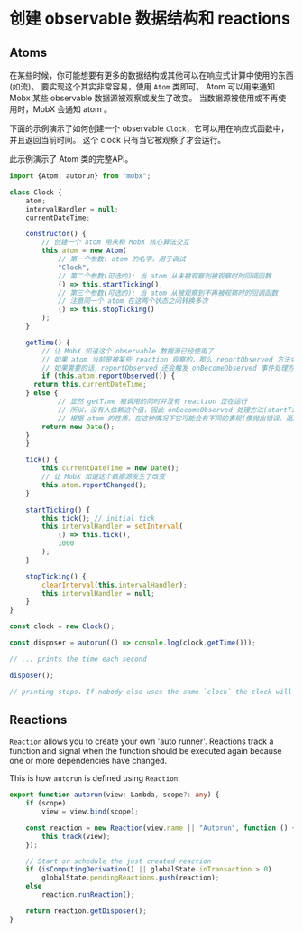 # 创建 observable 数据结构和 reactions

## Atoms

在某些时候，你可能想要有更多的数据结构或其他可以在响应式计算中使用的东西(如流)。
要实现这个其实非常容易，使用 `Atom` 类即可。
Atom 可以用来通知 Mobx 某些 observable 数据源被观察或发生了改变。
当数据源被使用或不再使用时，MobX 会通知 atom 。

下面的示例演示了如何创建一个 observable `Clock`，它可以用在响应式函数中，并且返回当前时间。
这个 clock 只有当它被观察了才会运行。

此示例演示了 Atom 类的完整API。

```javascript
import {Atom, autorun} from "mobx";

class Clock {
	atom;
	intervalHandler = null;
	currentDateTime;

	constructor() {
		// 创建一个 atom 用来和 MobX 核心算法交互
		this.atom =	new Atom(
			// 第一个参数: atom 的名字，用于调试
			"Clock",
			// 第二个参数(可选的): 当 atom 从未被观察到被观察时的回调函数
			() => this.startTicking(),
			// 第三个参数(可选的): 当 atom 从被观察到不再被观察时的回调函数
			// 注意同一个 atom 在这两个状态之间转换多次
			() => this.stopTicking()
		);
	}

	getTime() {
		// 让 MobX 知道这个 observable 数据源已经使用了
		// 如果 atom 当前是被某些 reaction 观察的，那么 reportObserved 方法会返回 true
		// 如果需要的话，reportObserved 还会触发 onBecomeObserved 事件处理方法(startTicking)
		if (this.atom.reportObserved()) {
      return this.currentDateTime;
    } else {
			// 显然 getTime 被调用的同时并没有 reaction 正在运行
			// 所以，没有人依赖这个值，因此 onBecomeObserved 处理方法(startTicking)不会被触发
			// 根据 atom 的性质，在这种情况下它可能会有不同的表现(像抛出错误、返回默认值等等)
    	return new Date();
    }
	}

	tick() {
		this.currentDateTime = new Date();
		// 让 MobX 知道这个数据源发生了改变
		this.atom.reportChanged();
	}

	startTicking() {
		this.tick(); // initial tick
        this.intervalHandler = setInterval(
			() => this.tick(),
			1000
		);
	}

	stopTicking() {
		clearInterval(this.intervalHandler);
		this.intervalHandler = null;
	}
}

const clock = new Clock();

const disposer = autorun(() => console.log(clock.getTime()));

// ... prints the time each second

disposer();

// printing stops. If nobody else uses the same `clock` the clock will stop ticking as well.
```

## Reactions

`Reaction` allows you to create your own 'auto runner'.
Reactions track a function and signal when the function should be executed again because one or more dependencies have changed.



This is how `autorun` is defined using `Reaction`:

```typescript
export function autorun(view: Lambda, scope?: any) {
	if (scope)
		view = view.bind(scope);

	const reaction = new Reaction(view.name || "Autorun", function () {
		this.track(view);
	});

	// Start or schedule the just created reaction
	if (isComputingDerivation() || globalState.inTransaction > 0)
		globalState.pendingReactions.push(reaction);
	else
		reaction.runReaction();

	return reaction.getDisposer();
}
```
